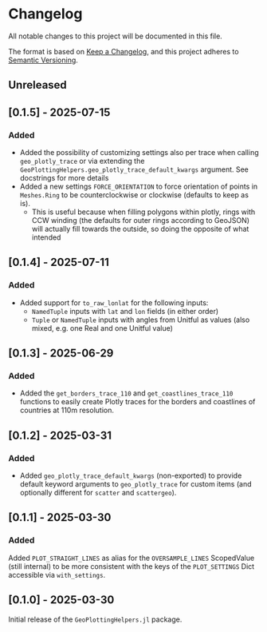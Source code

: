 # Changelog

All notable changes to this project will be documented in this file.

The format is based on [Keep a Changelog](https://keepachangelog.com/en/1.1.0/),
and this project adheres to [Semantic Versioning](https://semver.org/spec/v2.0.0.html).

## Unreleased

## [0.1.5] - 2025-07-15

### Added
- Added the possibility of customizing settings also per trace when calling `geo_plotly_trace` or via extending the `GeoPlottingHelpers.geo_plotly_trace_default_kwargs` argument. See docstrings for more details
- Added a new settings `FORCE_ORIENTATION` to force orientation of points in `Meshes.Ring` to be counterclockwise or clockwise (defaults to keep as is). 
  - This is useful because when filling polygons within plotly, rings with CCW winding (the defaults for outer rings according to GeoJSON) will actually fill towards the outside, so doing the opposite of what intended

## [0.1.4] - 2025-07-11
### Added
- Added support for `to_raw_lonlat` for the following inputs:
  - `NamedTuple` inputs with `lat` and `lon` fields (in either order)
  - `Tuple` or `NamedTuple` inputs with angles from Unitful as values (also mixed, e.g. one Real and one Unitful value)

## [0.1.3] - 2025-06-29
### Added
- Added the `get_borders_trace_110` and `get_coastlines_trace_110` functions to easily create Plotly traces for the borders and coastlines of countries at 110m resolution.

## [0.1.2] - 2025-03-31
### Added
- Added `geo_plotly_trace_default_kwargs` (non-exported) to provide default keyword arguments to `geo_plotly_trace` for custom items (and optionally different for `scatter` and `scattergeo`).

## [0.1.1] - 2025-03-30

### Added
Added `PLOT_STRAIGHT_LINES` as alias for the `OVERSAMPLE_LINES` ScopedValue (still internal) to be more consistent with the keys of the `PLOT_SETTINGS` Dict accessible via `with_settings`.

## [0.1.0] - 2025-03-30
Initial release of the `GeoPlottingHelpers.jl` package.